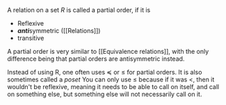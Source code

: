 A relation on a set $R$ is called a partial order, if it is
- Reflexive
- ***anti***symmetric ([[Relations]])
- transitive

A partial order is very similar to [[Equivalence relations]], with the only difference being that partial orders are antisymmetric instead.

Instead of using R, one often uses $\preceq$ or $\leq$ for partial orders. It is also sometimes called a *poset*
You can only use $\leq$ because if it was $<$, then it wouldn't be reflexive, meaning it needs to be able to call on itself, and call on something else, but something else will not necessarily call on it.